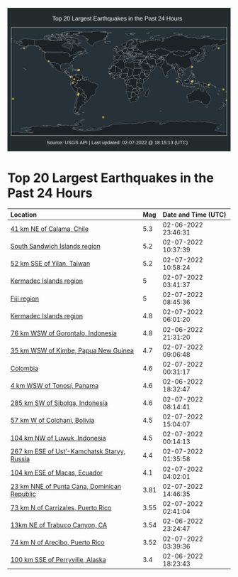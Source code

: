 ![Map](./map.png)

# Top 20 Largest Earthquakes in the Past 24 Hours

| Location | Mag | Date and Time (UTC) |
|:---|:---|:---|
| [41 km NE of Calama, Chile](https://earthquake.usgs.gov/earthquakes/eventpage/us7000gin7) | 5.3 | 02-06-2022 23:46:31 |
| [South Sandwich Islands region](https://earthquake.usgs.gov/earthquakes/eventpage/us7000git5) | 5.2 | 02-07-2022 10:37:39 |
| [52 km SSE of Yilan, Taiwan](https://earthquake.usgs.gov/earthquakes/eventpage/us7000gita) | 5.2 | 02-07-2022 10:58:24 |
| [Kermadec Islands region](https://earthquake.usgs.gov/earthquakes/eventpage/us7000girh) | 5 | 02-07-2022 03:41:37 |
| [Fiji region](https://earthquake.usgs.gov/earthquakes/eventpage/us7000gisx) | 5 | 02-07-2022 08:45:36 |
| [Kermadec Islands region](https://earthquake.usgs.gov/earthquakes/eventpage/us7000gis6) | 4.8 | 02-07-2022 06:01:20 |
| [76 km WSW of Gorontalo, Indonesia](https://earthquake.usgs.gov/earthquakes/eventpage/us7000gij9) | 4.8 | 02-06-2022 21:31:20 |
| [35 km WSW of Kimbe, Papua New Guinea](https://earthquake.usgs.gov/earthquakes/eventpage/us7000gisv) | 4.7 | 02-07-2022 09:06:48 |
| [Colombia](https://earthquake.usgs.gov/earthquakes/eventpage/us7000gipv) | 4.6 | 02-07-2022 00:31:17 |
| [4 km WSW of Tonosí, Panama](https://earthquake.usgs.gov/earthquakes/eventpage/us7000gii6) | 4.6 | 02-06-2022 18:32:47 |
| [285 km SW of Sibolga, Indonesia](https://earthquake.usgs.gov/earthquakes/eventpage/us7000gisq) | 4.6 | 02-07-2022 08:14:41 |
| [57 km W of Colchani, Bolivia](https://earthquake.usgs.gov/earthquakes/eventpage/us7000giud) | 4.5 | 02-07-2022 15:04:07 |
| [104 km NW of Luwuk, Indonesia](https://earthquake.usgs.gov/earthquakes/eventpage/us7000gine) | 4.5 | 02-07-2022 00:14:13 |
| [267 km ESE of Ust’-Kamchatsk Staryy, Russia](https://earthquake.usgs.gov/earthquakes/eventpage/us7000giqz) | 4.4 | 02-07-2022 01:35:58 |
| [104 km ESE of Macas, Ecuador](https://earthquake.usgs.gov/earthquakes/eventpage/us7000girm) | 4.1 | 02-07-2022 04:02:01 |
| [23 km NNE of Punta Cana, Dominican Republic](https://earthquake.usgs.gov/earthquakes/eventpage/pr2022038002) | 3.81 | 02-07-2022 14:46:35 |
| [73 km N of Carrizales, Puerto Rico](https://earthquake.usgs.gov/earthquakes/eventpage/pr2022038000) | 3.55 | 02-07-2022 02:41:04 |
| [13km NE of Trabuco Canyon, CA](https://earthquake.usgs.gov/earthquakes/eventpage/ci40178728) | 3.54 | 02-06-2022 23:24:47 |
| [74 km N of Arecibo, Puerto Rico](https://earthquake.usgs.gov/earthquakes/eventpage/pr2022038001) | 3.52 | 02-07-2022 03:39:36 |
| [100 km SSE of Perryville, Alaska](https://earthquake.usgs.gov/earthquakes/eventpage/us7000gii4) | 3.4 | 02-06-2022 18:23:43 |
